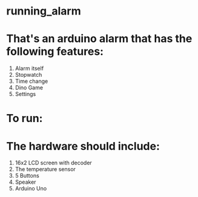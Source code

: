 # running_alarm

# That's an arduino alarm that has the following features:

1. Alarm itself
2. Stopwatch
3. Time change
4. Dino Game
5. Settings

# To run:


# The hardware should include:

1. 16x2 LCD screen with decoder
2. The temperature sensor
3. 5 Buttons
4. Speaker
5. Arduino Uno
